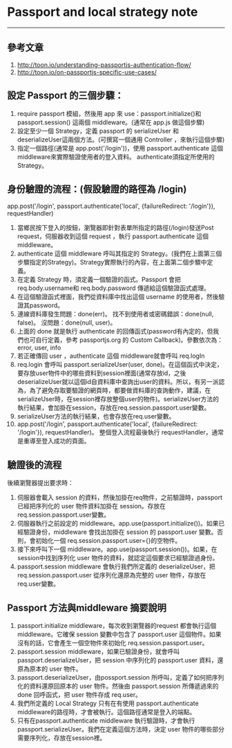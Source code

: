 # Passport and local strategy note
------

## 參考文章
1. http://toon.io/understanding-passportjs-authentication-flow/
2. http://toon.io/on-passportjs-specific-use-cases/

## 設定 Passport 的三個步驟：
1. require passport 模組，然後用 app 來 use：passport.initialize()和 passport.session() 這兩個 middleware。(通常在 app.js 做這個步驟)
2. 設定至少一個 Strategy，定義 passport 的 serializeUser 和 deserializeUser這兩個方法。(可撰寫一個通用 Controller ，來執行這個步驟)
3. 指定一個路徑(通常是 app.post('/login'))，使用 passport.authenticate 這個 middleware來實際驗證使用者的登入資料。 authenticate須指定所使用的 Strategy。
## 身份驗證的流程：(假設驗證的路徑為 /login)
app.post('/login', passport.authenticate('local', {failureRedirect: '/login'}), requestHandler)
1. 當鄉民按下登入的按鈕，瀏覽器即針對表單所指定的路徑(/login)發送Post request，伺服器收到這個 request ，執行 passport.authenticate 這個 middleware。
2. authenticate 這個 middleware 呼叫其指定的 Strategy。(我們在上面第三個步驟指定的Strategy)。Strategy實際執行的內容，在上面第二個步驟中定義。
3. 在定義 Strategy 時，須定義一個驗證的函式。Passport 會把 req.body.username和 req.body.password 傳遞給這個驗證函式處理。
4. 在這個驗證函式裡面，我們從資料庫中找出這個 username 的使用者，然後驗證其password。
5. 連線資料庫發生問題：done(err)。
   找不到使用者或密碼錯誤：done(null, false)。
   沒問題：done(null, user)。
6. 上面的 done 就是執行 authenticate 的回傳函式(password有內定的，但我們也可自行定義，參考 passportjs.org 的 Custom Callback)。參數依次為： error, user, info
7. 若正確傳回 user ，authenticate 這個 middleware就會呼叫 req.logIn
8. req.login 會呼叫 passport.serializeUser(user, done)。在這個函式中決定，要存放user物件中的哪些資料到session裡面(通常存放id，之後deserializeUser就以這個id自資料庫中查詢出user的資料。所以，有另一派認為，為了避免存取要驗證的網頁時，都要做資料庫的查詢動作，建議，在serializeUser時，在session裡存放整個user的物件)。serializeUser方法的執行結果，會加掛在session，存放在req.session.passport.user變數。
9. serializeUser方法的執行結果，也會存放在req.user變數。
10. app.post('/login', passport.authenticate('local', {failureRedirect: '/login'}), requestHandler)。 整個登入流程最後執行 requestHandler，通常是重導至登入成功的頁面。

## 驗證後的流程
後續瀏覽器提出要求時：
1. 伺服器會載入 session 的資料，然後加掛在req物件，之前驗證時，passport已經把序列化的 user 物件資料加掛在 session。存放在 req.session.passport.user變數。
2. 伺服器執行之前設定的 middleware。app.use(passport.initialize())。如果已經驗證身份，middleware 會找出加掛在 session 的 passport.user 變數。否則，會初始化一個 req.session.passport.user={}的空物件。 
3. 接下來呼叫下一個 middleware。app.use(passport.session())。如果，在session中找到序列化 user 物件的資料，就認定這個要求已經驗證過身份。
4. passport.session middleware 會執行我們所定義的 deserializeUser，把req.session.passport.user 從序列化還原為完整的 user 物件，存放在 req.user變數。

## Passport 方法與middleware 摘要說明
1. passport.initialize middleware，每次收到瀏覽器的request 都會執行這個 middleware。它確保 session 變數中包含了 passport.user 這個物件。如果沒有的話，它會產生一個空物件來初始化 req.session.passport.user。
2. passport.session middleware，如果已驗證身份，就會呼叫passport.deserializeUser，把 session 中序列化的 passport.user 資料，還原為原本的 user 物件。
3. passport.deserializeUser，由possport.session 所呼叫，定義了如何把序列化的資料還原回原本的 user 物件。然後由 passport.session 所傳遞過來的 done 回呼函式，把 user 物件存成 req.user。
4. 我們所定義的 Local Strategy 只有在有使用 passport.authenticate middleware的路徑時，才會被執行。這個路徑通常是登入的端點。
5. 只有在passport.authenticate middleware 執行驗證時，才會執行 passport.serializeUser。我們在定義這個方法時，決定 user 物件的哪些部分需要序列化，存放在session裡。
 

